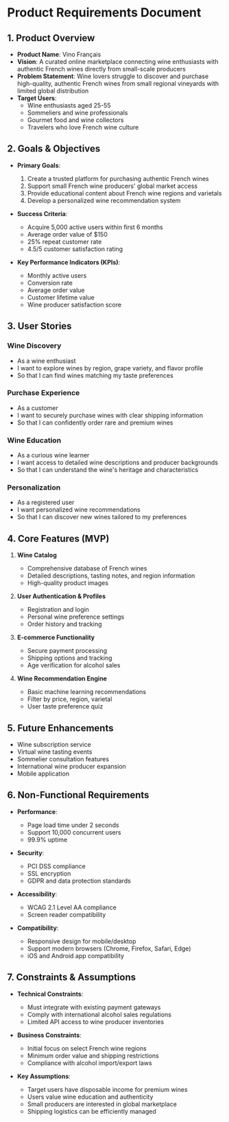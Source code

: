 # Product Requirements Document

## 1. Product Overview
- **Product Name**: Vino Français
- **Vision**: A curated online marketplace connecting wine enthusiasts with authentic French wines directly from small-scale producers
- **Problem Statement**: Wine lovers struggle to discover and purchase high-quality, authentic French wines from small regional vineyards with limited global distribution
- **Target Users**: 
  - Wine enthusiasts aged 25-55
  - Sommeliers and wine professionals
  - Gourmet food and wine collectors
  - Travelers who love French wine culture

## 2. Goals & Objectives
- **Primary Goals**:
  1. Create a trusted platform for purchasing authentic French wines
  2. Support small French wine producers' global market access
  3. Provide educational content about French wine regions and varietals
  4. Develop a personalized wine recommendation system

- **Success Criteria**:
  - Acquire 5,000 active users within first 6 months
  - Average order value of $150
  - 25% repeat customer rate
  - 4.5/5 customer satisfaction rating

- **Key Performance Indicators (KPIs)**:
  - Monthly active users
  - Conversion rate
  - Average order value
  - Customer lifetime value
  - Wine producer satisfaction score

## 3. User Stories

### Wine Discovery
- As a wine enthusiast
- I want to explore wines by region, grape variety, and flavor profile
- So that I can find wines matching my taste preferences

### Purchase Experience
- As a customer
- I want to securely purchase wines with clear shipping information
- So that I can confidently order rare and premium wines

### Wine Education
- As a curious wine learner
- I want access to detailed wine descriptions and producer backgrounds
- So that I can understand the wine's heritage and characteristics

### Personalization
- As a registered user
- I want personalized wine recommendations
- So that I can discover new wines tailored to my preferences

## 4. Core Features (MVP)
1. **Wine Catalog**
   - Comprehensive database of French wines
   - Detailed descriptions, tasting notes, and region information
   - High-quality product images

2. **User Authentication & Profiles**
   - Registration and login
   - Personal wine preference settings
   - Order history and tracking

3. **E-commerce Functionality**
   - Secure payment processing
   - Shipping options and tracking
   - Age verification for alcohol sales

4. **Wine Recommendation Engine**
   - Basic machine learning recommendations
   - Filter by price, region, varietal
   - User taste preference quiz

## 5. Future Enhancements
- Wine subscription service
- Virtual wine tasting events
- Sommelier consultation features
- International wine producer expansion
- Mobile application

## 6. Non-Functional Requirements
- **Performance**:
  - Page load time under 2 seconds
  - Support 10,000 concurrent users
  - 99.9% uptime

- **Security**:
  - PCI DSS compliance
  - SSL encryption
  - GDPR and data protection standards

- **Accessibility**:
  - WCAG 2.1 Level AA compliance
  - Screen reader compatibility

- **Compatibility**:
  - Responsive design for mobile/desktop
  - Support modern browsers (Chrome, Firefox, Safari, Edge)
  - iOS and Android app compatibility

## 7. Constraints & Assumptions
- **Technical Constraints**:
  - Must integrate with existing payment gateways
  - Comply with international alcohol sales regulations
  - Limited API access to wine producer inventories

- **Business Constraints**:
  - Initial focus on select French wine regions
  - Minimum order value and shipping restrictions
  - Compliance with alcohol import/export laws

- **Key Assumptions**:
  - Target users have disposable income for premium wines
  - Users value wine education and authenticity
  - Small producers are interested in global marketplace
  - Shipping logistics can be efficiently managed